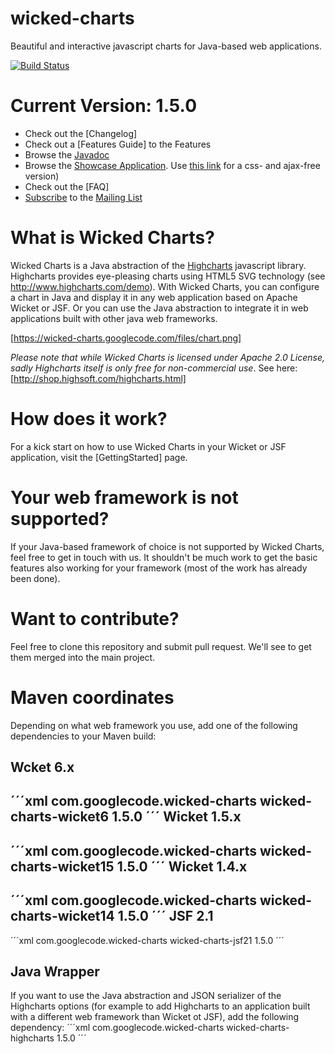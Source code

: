wicked-charts
=============
Beautiful and interactive javascript charts for Java-based web applications.

[![Build Status](https://travis-ci.org/thombergs/wicked-charts.png?branch=master)](https://travis-ci.org/thombergs/wicked-charts)

Current Version: 1.5.0
======================

 * Check out the [Changelog]
 * Check out a [Features Guide] to the Features
 * Browse the <a href="https://wicked-charts.googlecode.com/svn/trunk/wicked-charts-parent/apidocs/index.html">Javadoc</a>
 * Browse the <a href="http://wicked-charts.org/wicked-charts-showcase-wicket6">Showcase Application</a>. Use <a href="http://wicked-charts.org/wicked-charts-showcase-wicket6/simple">this link</a> for a css- and ajax-free version)
 * Check out the [FAQ]
 * <a href="http://wicked-charts.2319560.n4.nabble.com/template/NamlServlet.jtp?macro=subscribe&node=1">Subscribe</a> to the <a href="http://wicked-charts.2319560.n4.nabble.com/">Mailing List</a>

What is Wicked Charts?
======================
Wicked Charts is a Java abstraction of the <a href="http://www.highcharts.com">Highcharts</a> javascript library. Highcharts provides eye-pleasing charts using HTML5 SVG technology (see http://www.highcharts.com/demo). With Wicked Charts, you can configure a chart in Java and display it in any web application based on Apache Wicket or JSF. Or you can use the Java abstraction to integrate it in web applications built with other java web frameworks.

[https://wicked-charts.googlecode.com/files/chart.png]

*Please note that while Wicked Charts is licensed under Apache 2.0 License, sadly Highcharts itself is only free for non-commercial use*. 
See here: [http://shop.highsoft.com/highcharts.html]

How does it work?
=================
For a kick start on how to use Wicked Charts in your Wicket or JSF application, visit the [GettingStarted] page.

Your web framework is not supported?
================================
If your Java-based framework of choice is not supported by Wicked Charts, feel free to get in touch with us. It shouldn't be much work to get the basic features also working for your framework (most of the work has already been done).

Want to contribute?
===================
Feel free to clone this repository and submit pull request. We'll see to get them merged into the main project.

Maven coordinates
=================
Depending on what web framework you use, add one of the following dependencies to your Maven build:

Wcket 6.x
---------
´´´xml
<dependency>
  <groupId>com.googlecode.wicked-charts</groupId>
  <artifactId>wicked-charts-wicket6</artifactId>
  <version>1.5.0</version>
</dependency>
´´´
Wicket 1.5.x
---------
´´´xml
<dependency>
  <groupId>com.googlecode.wicked-charts</groupId>
  <artifactId>wicked-charts-wicket15</artifactId>
  <version>1.5.0</version>
</dependency>
´´´
Wicket 1.4.x
---------
´´´xml
<dependency>
  <groupId>com.googlecode.wicked-charts</groupId>
  <artifactId>wicked-charts-wicket14</artifactId>
  <version>1.5.0</version>
</dependency>
´´´
JSF 2.1
---------
´´´xml
<dependency>
  <groupId>com.googlecode.wicked-charts</groupId>
  <artifactId>wicked-charts-jsf21</artifactId>
  <version>1.5.0</version>
</dependency>
´´´

Java Wrapper
------------
If you want to use the Java abstraction and JSON serializer of the Highcharts options (for example to add Highcharts to an application built with a different web framework than Wicket ot JSF), add the following dependency:
´´´xml
<dependency>
  <groupId>com.googlecode.wicked-charts</groupId>
  <artifactId>wicked-charts-highcharts</artifactId>
  <version>1.5.0</version>
</dependency>
´´´
